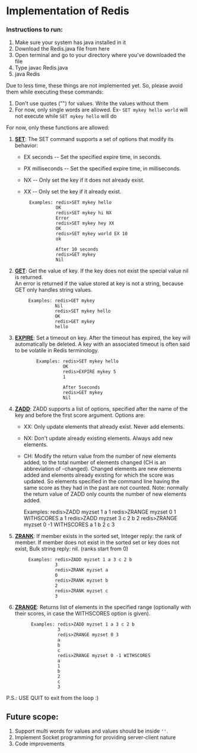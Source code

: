 # Implementation of Redis

### Instructions to run:
1. Make sure your system has java installed in it
2. Download the Redis.java file from here
3. Open terminal and go to your directory where you've downloaded the file
4. Type javac Redis.java
5. java Redis

Due to less time, these things are not implemented yet. So, please avoid them while executing these commands:
1. Don't use quotes ("") for values. Write the values without them
2. For now, only single words are allowed. Ex- `SET mykey hello world` will not execute while `SET mykey hello` will do


For now, only these functions are allowed:
1. **[SET](https://redis.io/commands/set)**: The SET command supports a set of options that modify its behavior:
    - EX seconds -- Set the specified expire time, in seconds.
    - PX milliseconds -- Set the specified expire time, in milliseconds.
    - NX -- Only set the key if it does not already exist.
    - XX -- Only set the key if it already exist.
        
            Examples: redis>SET mykey hello
                      OK
                      redis>SET mykey hi NX
                      Error
                      redis>SET mykey hey XX
                      OK
                      redis>SET mykey world EX 10
                      ok
                  
                      After 10 seconds
                      redis>GET mykey
                      Nil

2. **[GET](https://redis.io/commands/get)**: Get the value of key. If the key does not exist the special value nil is returned.<br>
            An error is returned if the value stored at key is not a string, because GET only handles string values.
            
            Examples: redis>GET mykey
                      Nil
                      redis>SET mykey hello
                      OK
                      redis>GET mykey
                      hello
                      
 3. **[EXPIRE](https://redis.io/commands/expire)**: Set a timeout on key. After the timeout has expired, the key will automatically be deleted. A key with an associated                     timeout is often said to be volatile in Redis terminology.
 
                Examples: redis>SET mykey hello
                          OK
                          redis>EXPIRE mykey 5
                          1
                          
                          After 5seconds                          
                          redis>GET mykey
                          Nil
                          
 4. **[ZADD](https://redis.io/commands/zadd)**: ZADD supports a list of options, specified after the name of the key and before the first score argument. Options are:

     - XX: Only update elements that already exist. Never add elements.
     - NX: Don't update already existing elements. Always add new elements.
     - CH: Modify the return value from the number of new elements added, to the total number of elements changed (CH is an abbreviation        of -changed). Changed elements are new elements added and elements already existing for which the score was updated. So elements        specified in the command line having the same score as they had in the past are not counted. Note: normally the return value of          ZADD only counts the number of new elements added. 
     
       Examples: redis>ZADD myzset 1 a
                 1
                 redis>ZRANGE myzset 0 1 WITHSCORES
                 a
                 1
                 redis>ZADD myzset 3 c 2 b
                 2
                 redis>ZRANGE myzset 0 -1 WITHSCORES
                 a
                 1
                 b 
                 2
                 c
                 3
                 
5. **[ZRANK](https://redis.io/commands/zrank)**: If member exists in the sorted set, Integer reply: the rank of member.
If member does not exist in the sorted set or key does not exist, Bulk string reply: nil. (ranks start from 0)

            Examples: redis>ZADD myzset 1 a 3 c 2 b
                      3
                      redis>ZRANK myzset a
                      0
                      redis>ZRANK myzset b
                      2
                      redis>ZRANK myzset c
                      3
                      
6. **[ZRANGE](https://redis.io/commands/zrange)**: Returns list of elements in the specified range (optionally with their scores, in case the WITHSCORES option is given).

             Examples: redis>ZADD myzset 1 a 3 c 2 b
                       3
                       redis>ZRANGE myzset 0 3
                       a
                       b
                       c
                       redis>ZRANGE myzset 0 -1 WITHSCORES
                       a
                       1
                       b
                       2
                       c
                       3
               
  P.S.: USE QUIT to exit from the loop :)
  
  ## Future scope:
  1. Support multi words for values and values should be inside `''`.
  2. Implement Socket programming for providing server-client nature
  3. Code improvements
